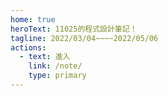 ```yaml
---
home: true
heroText: 11025的程式設計筆記！
tagline: 2022/03/04~~~~2022/05/06
actions:
  - text: 進入
    link: /note/
    type: primary
---
```

